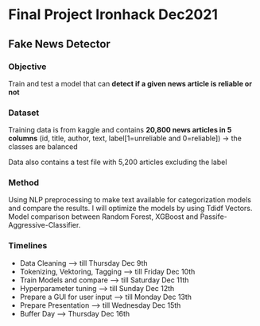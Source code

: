 # Final Project Ironhack Dec2021
## Fake News Detector

### Objective
Train and test a model that can **detect if a given news article is reliable or not**

### Dataset
Training data is from kaggle and contains **20,800 news articles in 5 columns** (id, title, author, text, label[1=unreliable and 0=reliable]) → the classes are balanced

Data also contains a test file with 5,200 articles excluding the label

### Method
Using NLP preprocessing to make text available for categorization models and compare the results. I will optimize the models by using Tdidf Vectors. Model comparison between Random Forest, XGBoost and Passife-Aggressive-Classifier.

### Timelines

- Data Cleaning --> till Thursday Dec 9th
- Tokenizing, Vektoring, Tagging --> till Friday Dec 10th
- Train Models and compare --> till Saturday Dec 11th
- Hyperparameter tuning --> till Sunday Dec 12th
- Prepare a GUI for user input --> till Monday Dec 13th
- Prepare Presentation --> till Wednesday Dec 15th
- Buffer Day --> Thursday Dec 16th
